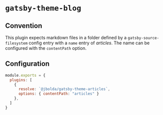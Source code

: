 # `gatsby-theme-blog`

## Convention
This plugin expects markdown files in a folder defined by a `gatsby-source-filesystem` config entry with a `name` entry of _articles_. The name can be configured with the `contentPath` option.

## Configuration

```js
module.exports = {
  plugins: [
    {
      resolve: `@jbolda/gatsby-theme-articles`,
      options: { contentPath: "articles" }
    },
  ]
}
```
